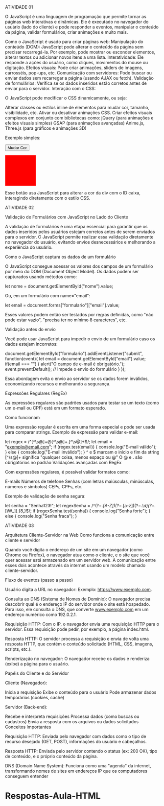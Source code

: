 
ATIVIDADE 01

O JavaScript é uma linguagem de programação que permite tornar as páginas web interativas e dinâmicas. Ele é executado no navegador do usuário (lado do cliente) e pode responder a eventos, manipular o conteúdo da página, validar formulários, criar animações e muito mais.

Como o JavaScript é usado para criar páginas web: Manipulação do conteúdo (DOM): JavaScript pode alterar o conteúdo da página sem precisar recarregá-la. Por exemplo, pode mostrar ou esconder elementos, alterar textos ou adicionar novos itens a uma lista. Interatividade: Ele responde a ações do usuário, como cliques, movimentos do mouse ou digitação. Efeitos visuais: Pode criar animações, sliders de imagens, carrosséis, pop-ups, etc. Comunicação com servidores: Pode buscar ou enviar dados sem recarregar a página (usando AJAX ou fetch). Validação de formulários: Verifica se os dados inseridos estão corretos antes de enviar para o servidor. Interação com o CSS: 

O JavaScript pode modificar o CSS dinamicamente, ou seja:

Alterar classes ou estilos inline de elementos para mudar cor, tamanho, visibilidade, etc. Ativar ou desativar animações CSS. Criar efeitos visuais complexos em conjunto com bibliotecas como: jQuery (para animações e efeitos visuais simples) GSAP (para animações avançadas) Anime.js, Three.js (para gráficos e animações 3D) 

Exemplo simples:

<button onclick="document.getElementById('caixa').style.backgroundColor = 'blue'"> Mudar Cor </button> <div id="caixa" style="width:100px; height:100px; background:red;"></div> 

Esse botão usa JavaScript para alterar a cor da div com o ID caixa, interagindo diretamente com o estilo CSS.

ATIVIDADE 02

Validação de Formulários com JavaScript no Lado do Cliente 

A validação de formulários é uma etapa essencial para garantir que os dados inseridos pelos usuários estejam corretos antes de serem enviados para o servidor. O JavaScript permite realizar essa validação diretamente no navegador do usuário, evitando envios desnecessários e melhorando a experiência do usuário.

Como o JavaScript captura os dados de um formulário 

O JavaScript consegue acessar os valores dos campos de um formulário por meio do DOM (Document Object Model). Os dados podem ser capturados usando métodos como:

let nome = document.getElementById("nome").value; 

Ou, em um formulário com name="email":

let email = document.forms["formulario"]["email"].value; 

Esses valores podem então ser testados por regras definidas, como "não pode estar vazio", "precisa ter no mínimo 8 caracteres", etc.

Validação antes do envio 

Você pode usar JavaScript para impedir o envio de um formulário caso os dados estejam incorretos:

document.getElementById("formulario").addEventListener("submit", function(event){ let email = document.getElementById("email").value; if(email === "") { alert("O campo de e-mail é obrigatório."); event.preventDefault(); // Impede o envio do formulário } }); 

Essa abordagem evita o envio ao servidor se os dados forem inválidos, economizando recursos e melhorando a segurança.

Expressões Regulares (RegEx) 

As expressões regulares são padrões usados para testar se um texto (como um e-mail ou CPF) está em um formato esperado.

Como funcionam 

Uma expressão regular é escrita em uma forma especial e pode ser usada para comparar strings. Exemplo de expressão para validar e-mail:

let regex = /^[^\s@]+@[^\s@]+\.[^\s@]+$/; let email = "exemplo@email.com"; if (regex.test(email)) { console.log("E-mail válido"); } else { console.log("E-mail inválido"); } ^ e $ marcam o início e fim da string [^\s@]+ significa "qualquer coisa, menos espaço ou @" O @ e . são obrigatórios no padrão Validações avançadas com RegEx 

Com expressões regulares, é possível validar formatos como:

E-mails Números de telefone Senhas (com letras maiúsculas, minúsculas, números e símbolos) CEPs, CPFs, etc. 

Exemplo de validação de senha segura:

let senha = "Senha123!"; let regexSenha = /^(?=.*[A-Z])(?=.*[a-z])(?=.*\d)(?=.*[\W_]).{8,}$/; if (regexSenha.test(senha)) { console.log("Senha forte"); } else { console.log("Senha fraca"); } 

ATIVIDADE 03

Arquitetura Cliente-Servidor na Web Como funciona a comunicação entre cliente e servidor 

Quando você digita o endereço de um site em um navegador (como Chrome ou Firefox), o navegador atua como o cliente, e o site que você quer acessar está armazenado em um servidor web. A comunicação entre esses dois acontece através da internet usando um modelo chamado cliente-servidor.

Fluxo de eventos (passo a passo) 

Usuário digita a URL no navegador: Exemplo: https://www.exemplo.com.

Consulta ao DNS (Sistema de Nomes de Domínio):
O navegador precisa descobrir qual é o endereço IP do servidor onde o site está hospedado. Para isso, ele consulta o DNS, que converte www.exemplo.com em um endereço numérico como 192.0.2.1.

Requisição HTTP:
Com o IP, o navegador envia uma requisição HTTP para o servidor. Essa requisição pode pedir, por exemplo, a página index.html.

Resposta HTTP:
O servidor processa a requisição e envia de volta uma resposta HTTP, que contém o conteúdo solicitado (HTML, CSS, imagens, scripts, etc.).

Renderização no navegador:
O navegador recebe os dados e renderiza (exibe) a página para o usuário.

Papéis do Cliente e do Servidor 

Cliente (Navegador):

Inicia a requisição Exibe o conteúdo para o usuário Pode armazenar dados temporários (cookies, cache) 

Servidor (Back-end):

Recebe e interpreta requisições Processa dados (como buscas ou cadastros) Envia a resposta com os arquivos ou dados solicitados Conceitos Importantes 

Requisição HTTP:
Enviada pelo navegador com dados como o tipo de recurso desejado (GET, POST), informações do usuário e cabeçalhos.

Resposta HTTP:
Enviada pelo servidor contendo o status (ex: 200 OK), tipo de conteúdo, e o próprio conteúdo da página.

DNS (Domain Name System):
Funciona como uma "agenda" da internet, transformando nomes de sites em endereços IP que os computadores conseguem  entender  

# Respostas-Aula-HTML

